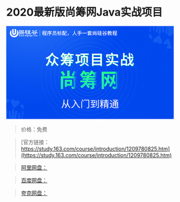 # 2020最新版尚筹网Java实战项目

![img](../../../assets/study163/free/9c6274f2f96a4a55b5e8ba8378dc20e9.jpg)

> 价格：免费

> [官方链接：https://study.163.com/course/introduction/1209780825.htm](https://study.163.com/course/introduction/1209780825.htm)

> [阿里网盘：]()

> [百度网盘：]()

> [夸克网盘：]()
